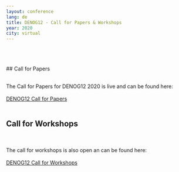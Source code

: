```yaml
---
layout: conference
lang: de
title: DENOG12 - Call for Papers & Workshops
year: 2020
city: virtual
---
```


<br>
<br>
<br>
## Call for Papers
<br>
<br>

The Call for Papers for DENOG12 2020 is live and can be found here:<br>
<br>
<a href="https://pretalx.denog.de/denog12/cfp" target="new">DENOG12 Call for Papers</a>
<br>
<br>
## Call for Workshops
<br>
<br>
The call for workshops is also open an can be found here:<br>
<br>
<a href="https://pretalx.denog.de/denog12-workshops/cfp" target="new">DENOG12 Call for Workshops</a>
